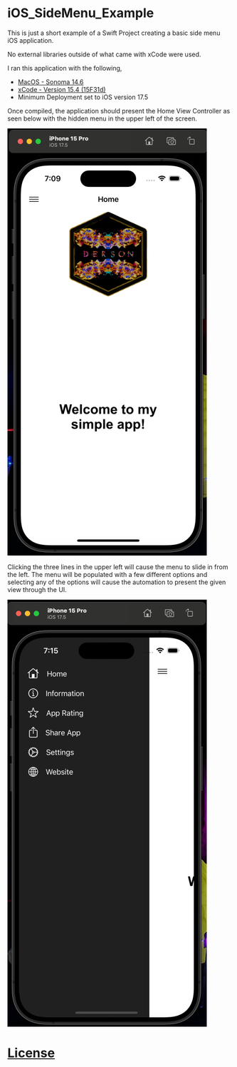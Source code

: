 # iOS_SideMenu_Example
This is just a short example of a Swift Project creating a basic side menu iOS application.

No external libraries outside of what came with xCode were used.

I ran this application with the following, 

- [MacOS - Sonoma 14.6](https://developer.apple.com/documentation/macos-release-notes/macos-14_6-release-notes)
- [xCode - Version 15.4 (15F31d)](https://developer.apple.com/news/releases/?id=05132024a)
- Minimum Deployment set to iOS version 17.5

Once compiled, the application should present the Home View Controller as seen below with the hidden menu in the upper left of the screen.

![alt text](docs/img/Home_View.png)

Clicking the three lines in the upper left will cause the menu to slide in from the left. The menu will be populated with a few different options and selecting any of the options will cause the automation to present the given view through the UI.

![alt text](docs/img/Menu_View.png)

# [License](https://github.com/DersonProductions/iOS_SideMenu_Example/blob/main/LICENSE)